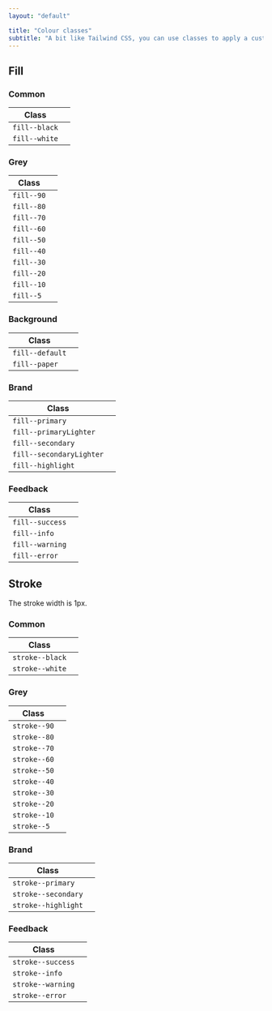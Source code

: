 ```yaml
---
layout: "default"

title: "Colour classes"
subtitle: "A bit like Tailwind CSS, you can use classes to apply a custom background color or stroke colour to an element."
---
```


## Fill

### Common

| Class | |
| --- | --- |
| `fill--black` | <span class="colorBlock fill--black"></span> |
| `fill--white` | <span class="colorBlock fill--white stroke--grey20"></span> |

### Grey

| Class | |
| --- | --- |
| `fill--90` | <span class="colorBlock fill--grey90"></span> |
| `fill--80` | <span class="colorBlock fill--grey80"></span> |
| `fill--70` | <span class="colorBlock fill--grey70"></span> |
| `fill--60` | <span class="colorBlock fill--grey60"></span> |
| `fill--50` | <span class="colorBlock fill--grey50"></span> |
| `fill--40` | <span class="colorBlock fill--grey40"></span> |
| `fill--30` | <span class="colorBlock fill--grey30"></span> |
| `fill--20` | <span class="colorBlock fill--grey20"></span> |
| `fill--10` | <span class="colorBlock fill--grey10"></span> |
| `fill--5` | <span class="colorBlock fill--grey5"></span> |

### Background

| Class | |
| --- | --- |
| `fill--default` | <span class="colorBlock fill--default stroke--grey20"></span> |
| `fill--paper` | <span class="colorBlock fill--paper"></span> |

### Brand

| Class | |
| --- | --- |
| `fill--primary` | <span class="colorBlock fill--primary"></span> |
| `fill--primaryLighter` | <span class="colorBlock fill--primaryLighter"></span> |
| `fill--secondary` | <span class="colorBlock fill--secondary"></span> |
| `fill--secondaryLighter` | <span class="colorBlock fill--secondaryLighter"></span> |
| `fill--highlight` | <span class="colorBlock fill--highlight"></span> |

### Feedback

| Class | |
| --- | --- |
| `fill--success` | <span class="colorBlock fill--success"></span> |
| `fill--info` | <span class="colorBlock fill--info"></span> |
| `fill--warning` | <span class="colorBlock fill--warning"></span> |
| `fill--error` | <span class="colorBlock fill--error"></span> |

## Stroke

The stroke width is 1px.

### Common

| Class | |
| --- | --- |
| `stroke--black` | <span class="colorBlock stroke--black"></span> |
| `stroke--white` | <span class="colorBlock stroke--white"></span> |

### Grey

| Class | |
| --- | --- |
| `stroke--90` | <span class="colorBlock stroke--grey90"></span> |
| `stroke--80` | <span class="colorBlock stroke--grey80"></span> |
| `stroke--70` | <span class="colorBlock stroke--grey70"></span> |
| `stroke--60` | <span class="colorBlock stroke--grey60"></span> |
| `stroke--50` | <span class="colorBlock stroke--grey50"></span> |
| `stroke--40` | <span class="colorBlock stroke--grey40"></span> |
| `stroke--30` | <span class="colorBlock stroke--grey30"></span> |
| `stroke--20` | <span class="colorBlock stroke--grey20"></span> |
| `stroke--10` | <span class="colorBlock stroke--grey10"></span> |
| `stroke--5` | <span class="colorBlock stroke--grey5"></span> |

### Brand

| Class | |
| --- | --- |
| `stroke--primary` | <span class="colorBlock stroke--primary"></span> |
| `stroke--secondary` | <span class="colorBlock stroke--secondary"></span> |
| `stroke--highlight` | <span class="colorBlock stroke--highlight"></span> |

### Feedback

| Class | |
| --- | --- |
| `stroke--success` | <span class="colorBlock stroke--success"></span> |
| `stroke--info` | <span class="colorBlock stroke--info"></span> |
| `stroke--warning` | <span class="colorBlock stroke--warning"></span> |
| `stroke--error` | <span class="colorBlock stroke--error"></span> |
